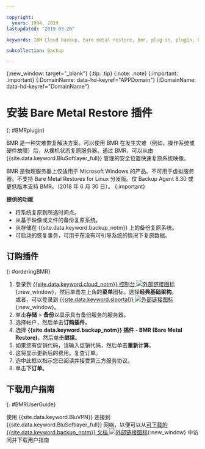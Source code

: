 ```yaml
---

copyright:
  years: 1994, 2019
lastupdated: "2019-03-26"

keywords: IBM Cloud backup, bare metal restore, bmr, plug-in, plugin, EVault, Carbonite, baremetal, point-in-time restore

subcollection: Backup

---
```

{:new_window: target="_blank"}
{:tip: .tip}
{:note: .note}
{:important: .important}
{:DomainName: data-hd-keyref="APPDomain"}
{:DomainName: data-hd-keyref="DomainName"}

# 安装 Bare Metal Restore 插件
{: #BMRplugin}

BMR 是一种灾难恢复解决方案。可以使用 BMR 在发生灾难（例如，操作系统或硬件故障）后，从裸机状态复原服务器。通过 BMR，可以从由 {{site.data.keyword.BluSoftlayer_full}} 管理的安全位置快速复原系统映像。

BMR 是物理服务器上仅适用于 Microsoft Windows 的产品。不可用于虚拟服务器。不支持 Bare Metal Restores for Linux 分发版。仅 Backup Agent 8.30 或更低版本支持 BMR。（2018 年 6 月 30 日）。
{:important}

**提供的功能**

- 将系统复原到所选时间点。
- 从基于映像或文件的备份复原系统。
- 从存储在 {{site.data.keyword.backup_notm}} 上的备份复原系统。
- 可启动的恢复事务，可用于在没有可引导系统的情况下复原数据。

## 订购插件
{: #orderingBMR}

1. 登录到 [{{site.data.keyword.cloud_notm}} 控制台 ![外部链接图标](../../icons/launch-glyph.svg "外部链接图标")](https://{DomainName}){:new_window}，然后单击左上角的**菜单**图标。选择**经典基础架构**。<br/>
      或者，可以登录到 [{{site.data.keyword.slportal}} ![外部链接图标](../../icons/launch-glyph.svg "外部链接图标")](https://control.softlayer.com/){:new_window}。
2. 单击**存储** > **备份**以显示具有备份服务的服务器。
3. 选择帐户，然后单击**订购插件**。
4. 选择 **{{site.data.keyword.backup_notm}} 插件 - BMR (Bare Metal Restore)**，然后单击**继续**。
5. 如果您有促销代码，请输入促销代码，然后单击**重新计算**。
6. 这将显示更新后的费用。复查订单。
7. 选中此框以指示您已阅读并接受第三方服务协议。
8. 单击**下订单**。

## 下载用户指南
{: #BMRUserGuide}

使用 {{site.data.keyword.BluVPN}} 连接到 {{site.data.keyword.BluSoftlayer_full}} 网络，以便可以从[可下载的 {{site.data.keyword.backup_notm}} 文档 ![外部链接图标](../../icons/launch-glyph.svg "外部链接图标")](http://downloads.service.softlayer.com/evault/Documentation/){:new_window} 中访问并下载用户指南
